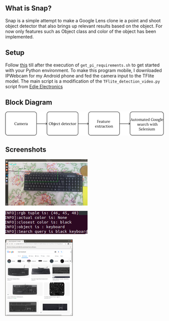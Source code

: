 ## What is Snap?

Snap is a simple attempt to make a Google Lens clone ie a point and shoot object detector that also brings up relevant results based on the object. For now only features such as Object class and color of the object has been implemented.

## Setup

Follow [this](https://www.youtube.com/watch?v=aimSGOAUI8Y) till after the execution of `get_pi_requirements.sh` to get started with your Python environment.
To make this program mobile, I downloaded IPWebcam for my Android phone and fed the camera input to the TFlite model. The main script is a modification of the `TFlite_detection_video.py` script from [Edje Electronics](https://github.com/EdjeElectronics/TensorFlow-Lite-Object-Detection-on-Android-and-Raspberry-Pi)

## Block Diagram
![Block Diagram](https://github.com/TonyJacb/Snap/blob/main/Readme%20Images/BlockDiagram.png)

## Screenshots
![viewfinder](https://github.com/TonyJacb/Snap/blob/main/Readme%20Images/ViewFinder.png)

![terminal](https://github.com/TonyJacb/Snap/blob/main/Readme%20Images/terminal.png)

![search](https://github.com/TonyJacb/Snap/blob/main/Readme%20Images/search.png)
